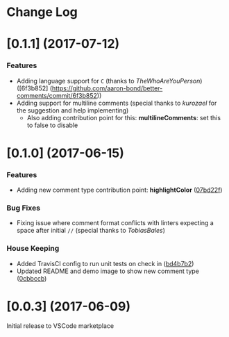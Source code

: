 # Change Log

# [0.1.1] (2017-07-12)

### Features
* Adding language support for `C` (thanks to _TheWhoAreYouPerson_) ([6f3b852] (https://github.com/aaron-bond/better-comments/commit/6f3b852))
* Adding support for multiline comments (special thanks to _kurozael_ for the suggestion and help implementing)
	 - Also adding contribution point for this: **multilineComments**: set this to false to disable


# [0.1.0] (2017-06-15)

### Features
* Adding new comment type contribution point: **highlightColor** ([07bd22f](https://github.com/aaron-bond/better-comments/commit/07bd22f))

### Bug Fixes
* Fixing issue where comment format conflicts with linters expecting a space after initial `//` (special thanks to _TobiasBales_)

### House Keeping
* Added TravisCI config to run unit tests on check in ([bd4b7b2](https://github.com/aaron-bond/better-comments/commit/bd4b7b2))
* Updated README and demo image to show new comment type ([0cbbccb](https://github.com/aaron-bond/better-comments/commit/0cbbccb))


# [0.0.3] (2017-06-09)
Initial release to VSCode marketplace